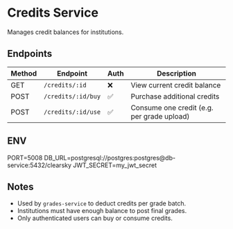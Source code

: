 # Credits Service

Manages credit balances for institutions.

## Endpoints

| Method | Endpoint               | Auth | Description                      |
|--------|------------------------|------|----------------------------------|
| GET    | `/credits/:id`         | ❌   | View current credit balance      |
| POST   | `/credits/:id/buy`     | ✅   | Purchase additional credits      |
| POST   | `/credits/:id/use`     | ✅   | Consume one credit (e.g. per grade upload) |

## ENV

PORT=5008
DB_URL=postgresql://postgres:postgres@db-service:5432/clearsky
JWT_SECRET=my_jwt_secret

## Notes

- Used by `grades-service` to deduct credits per grade batch.
- Institutions must have enough balance to post final grades.
- Only authenticated users can buy or consume credits.
